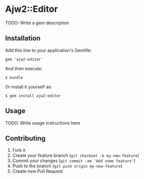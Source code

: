 # Ajw2::Editor

TODO: Write a gem description

## Installation

Add this line to your application's Gemfile:

    gem 'ajw2-editor'

And then execute:

    $ bundle

Or install it yourself as:

    $ gem install ajw2-editor

## Usage

TODO: Write usage instructions here

## Contributing

1. Fork it
2. Create your feature branch (`git checkout -b my-new-feature`)
3. Commit your changes (`git commit -am 'Add some feature'`)
4. Push to the branch (`git push origin my-new-feature`)
5. Create new Pull Request
